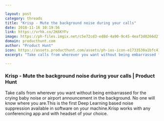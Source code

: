 ```yaml
---

layout: post
category: threads
title: "Krisp - Mute the background noise during your calls"
date: 2018-11-16 10:19:56
link: https://vrhk.co/2K6KYFv
image: https://ph-files.imgix.net/c5e72cd3-ed8d-4a90-9c45-4eaf3d0266d2?auto=format&fit=crop&h=512&w=1024
domain: producthunt.com
author: "Product Hunt"
icon: https://assets.producthunt.com/assets/ph-ios-icon-e1733530a1bfc41080db8161823f1ef262cdbbc933800c0a2a706f70eb9c277a.png
excerpt: "Take calls from wherever you want without being embarrassed for the crying baby noise or airport announcement in the background. No one will know where you are.This is the first Deep Learning based noise suppression available in software on your machine.Krisp works with any conferencing app and with headset of your choice."

---
```


### Krisp - Mute the background noise during your calls | Product Hunt

Take calls from wherever you want without being embarrassed for the crying baby noise or airport announcement in the background. No one will know where you are.This is the first Deep Learning based noise suppression available in software on your machine.Krisp works with any conferencing app and with headset of your choice.